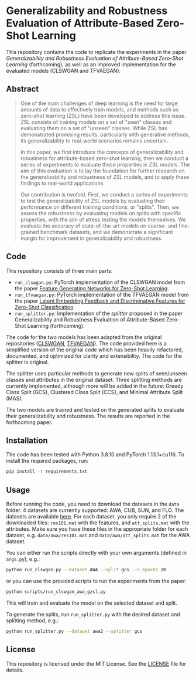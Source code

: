 # Generalizability and Robustness Evaluation of Attribute-Based Zero-Shot Learning

This repository contains the code to replicate the experiments in the paper *Generalizability and Robustness Evaluation of Attribute-Based Zero-Shot Learning* (forthcoming), as well as an improved implementation for the evaluated models (CLSWGAN and TFVAEGAN).

## Abstract

> One of the main challenges of deep learning is the need for large amounts of data to effectively train models, and methods such as zero-shot learning (ZSL) have been developed to address this issue. ZSL consists of training models on a set of "seen" classes and evaluating them on a set of "unseen" classes. While ZSL has demonstrated promising results, particularly with generative methods, its generalizability to real-world scenarios remains uncertain.
> 
> In this paper, we first introduce the concepts of generalizability and robustness for attribute-based zero-shot learning, then we conduct a series of experiments to evaluate these properties in ZSL models. The aim of this evaluation is to lay the foundation for further research on the generalizability and robustness of ZSL models, and to apply these findings to real-world applications.
> 
> Our contribution is twofold. First, we conduct a series of experiments to test the generalizability of ZSL models by evaluating their performance on different training conditions, or "splits". Then, we assess the robustness by evaluating models on splits with specific properties, with the aim of stress testing the models themselves. We evaluate the accuracy of state-of-the-art models on coarse- and fine-grained benchmark datasets, and we demonstrate a significant margin for improvement in generalizability and robustness.

## Code

This repository consists of three main parts:

- `run_clswgan.py`: PyTorch implementation of the CLSWGAN model from the paper [Feature Generating Networks for Zero-Shot Learning](https://arxiv.org/abs/1712.00981).
- `run_tfvaegan.py`: PyTorch implementation of the TFVAEGAN model from the paper [Latent Embedding Feedback and Discriminative Features for Zero-Shot Classification](https://www.ecva.net/papers/eccv_2020/papers_ECCV/papers/123670477.pdf).
- `run_splitter.py`: Implementation of the *splitter* proposed in the paper Generalizability and Robustness Evaluation of Attribute-Based Zero-Shot Learning (forthcoming).

The code for the two models has been adapted from the original repositories ([CLSWGAN](https://www.mpi-inf.mpg.de/departments/computer-vision-and-machine-learning/research/zero-shot-learning/feature-generating-networks-for-zero-shot-learning/), [TFVAEGAN](https://github.com/akshitac8/tfvaegan)). The code provided here is a simplified version of the original code which has been heavily refactored, documented, and optimized for clarity and extensibility. The code for the splitter is original.

The splitter uses particular methods to generate new splits of seen/unseen classes and attributes in the original dataset. Three splitting methods are currently implemented, although more will be added in the future: Greedy Class Split (GCS), Clustered Class Split (CCS), and Minimal Attribute Split (MAS).

The two models are trained and tested on the generated splits to evaluate their generalizability and robustness. The results are reported in the forthcoming paper.

## Installation

The code has been tested with Python 3.8.10 and PyTorch 1.13.1+cu116. To install the required packages, run:

```bash
pip install -r requirements.txt
```

## Usage

Before running the code, you need to download the datasets in the `data` folder. 4 datasets are currently supported: AWA, CUB, SUN, and FLO. The datasets are available [here](http://datasets.d2.mpi-inf.mpg.de/xian/xlsa17.zip). For each dataset, you only require 2 of the downloaded files: `res101.mat` with the features, and `att_splits.mat` with the attributes. Make sure you have these files in the appropriate folder for each dataset, e.g. `data/awa/res101.mat` and `data/awa/att_splits.mat` for the AWA dataset.

You can either run the scripts directly with your own arguments (defined in `args.py`), e.g.:

```bash
python run_clswgan.py --dataset AWA --split gcs --n_epochs 20
```

or you can use the provided scripts to run the experiments from the paper:

```bash
python scripts/run_clswgan_awa_gzsl.py
```

This will train and evaluate the model on the selected dataset and split.

To generate the splits, run `run_splitter.py` with the desired dataset and splitting method, e.g.:

```bash
python run_splitter.py --dataset awa2 --splitter gcs
```

## License

This repository is licensed under the MIT License. See the [LICENSE](LICENSE) file for details.
